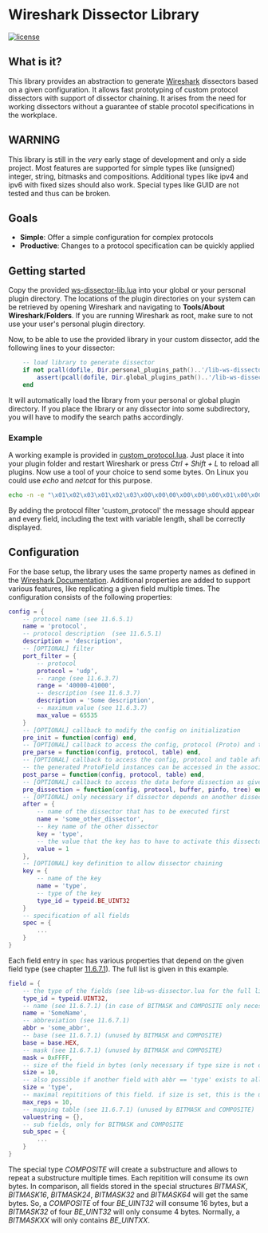 # Wireshark Dissector Library
[![license](https://img.shields.io/badge/license-MIT-blue.svg)](https://github.com/TumbleOwlee/ws-dissector-lib/blob/master/LICENSE)

## What is it?
This library provides an abstraction to generate [Wireshark](https://wireshark.com/) dissectors based on a given configuration. It allows fast prototyping of custom protocol dissectors with support of dissector chaining. It arises from the need for working dissectors without a guarantee of stable procotol specifications in the workplace.

## WARNING
This library is still in the *very* early stage of development and only a side project. Most features are supported for simple types like (unsigned) integer, string, bitmasks and compositions. Additional types like ipv4 and ipv6 with fixed sizes should also work. Special types like GUID are not tested and thus can be broken.

## Goals
* **Simple**: Offer a simple configuration for complex protocols
* **Productive**: Changes to a protocol specification can be quickly applied

## Getting started
Copy the provided [ws-dissector-lib.lua](https://github.com/TumbleOwlee/ws-dissector-lib/blob/master/lib-ws-dissector.lua) into your global or your personal plugin directory. The locations of the plugin directories on your system can be retrieved by opening Wireshark and navigating to **Tools/About Wireshark/Folders**. If you are running Wireshark as root, make sure to not use your user's personal plugin directory.

Now, to be able to use the provided library in your custom dissector, add the following lines to your dissector:
```lua
    -- load library to generate dissector
    if not pcall(dofile, Dir.personal_plugins_path()..'/lib-ws-dissector.lua') then
        assert(pcall(dofile, Dir.global_plugins_path()..'/lib-ws-dissector.lua'), "Could not load lib-ws-dissector.lua!")
    end
```
It will automatically load the library from your personal or global plugin directory. If you place the library or any dissector into some subdirectory, you will have to modify the search paths accordingly.

### Example
A working example is provided in [custom_protocol.lua](https://github.com/TumbleOwlee/ws-dissector-lib/blob/master/example/custom_protocol.lua). Just place it into your plugin folder and restart Wireshark or press *Ctrl + Shift + L* to reload all plugins. Now use a tool of your choice to send some bytes. On Linux you could use *echo* and *netcat* for this purpose.
```bash
echo -n -e "\x01\x02\x03\x01\x02\x03\x00\x00\00\x00\x00\x00\x01\x00\x0CHello World!" | netcat -u -p 40400 <IP> 40100
```
By adding the protocol filter 'custom_protocol' the message should appear and every field, including the text with variable length, shall be correctly displayed.

## Configuration
For the base setup, the library uses the same property names as defined in the [Wireshark Documentation](https://www.wireshark.org/docs/wsdg_html_chunked/index.html). Additional properties are added to support various features, like replicating a given field multiple times. The configuration consists of the following properties:
```lua
config = {
    -- protocol name (see 11.6.5.1) 
    name = 'protocol',
    -- protocol description  (see 11.6.5.1)
    description = 'description',
    -- [OPTIONAL] filter 
    port_filter = {
        -- protocol 
        protocol = 'udp',
        -- range (see 11.6.3.7)
        range = '40000-41000',
        -- description (see 11.6.3.7)
        description = 'Some description',
        -- maximum value (see 11.6.3.7)
        max_value = 65535
    }
    -- [OPTIONAL] callback to modify the config on initialization 
    pre_init = function(config) end,
    -- [OPTIONAL] callback to access the config, protocol (Proto) and table (DissectorTable)
    pre_parse = function(config, protocol, table) end,
    -- [OPTIONAL] callback to access the config, protocol and table after creation of all ProtoFields
    -- the generated ProtoField instances can be accessed in the associated item in the table 'proto_fields'
    post_parse = function(config, protocol, table) end,
    -- [OPTIONAL] callback to access the data before dissection as given by wireshark.
    pre_dissection = function(config, protocol, buffer, pinfo, tree) end,
    -- [OPTIONAL] only necessary if dissector depends on another dissector
    after = {
        -- name of the dissector that has to be executed first
        name = 'some_other_dissector',
        -- key name of the other dissector
        key = 'type',
        -- the value that the key has to have to activate this dissector
        value = 1
    },
    -- [OPTIONAL] key definition to allow dissector chaining
    key = {
        -- name of the key
        name = 'type',
        -- type of the key
        type_id = typeid.BE_UINT32
    }
    -- specification of all fields
    spec = {
        ...
    }
}
```
Each field entry in `spec` has various properties that depend on the given field type (see chapter [11.6.7.1](https://www.wireshark.org/docs/wsdg_html_chunked/lua_module_Proto.html#lua_class_ProtoField)). The full list is given in this example.
```lua
field = {
    -- the type of the fields (see lib-ws-dissector.lua for the full list)
    type_id = typeid.UINT32,
    -- name (see 11.6.7.1) (in case of BITMASK and COMPOSITE only necessary if subtree shall be created)
    name = 'SomeName',
    -- abbreviation (see 11.6.7.1)
    abbr = 'some_abbr',
    -- base (see 11.6.7.1) (unused by BITMASK and COMPOSITE)
    base = base.HEX,
    -- mask (see 11.6.7.1) (unused by BITMASK and COMPOSITE)
    mask = 0xFFFF,
    -- size of the field in bytes (only necessary if type size is not defined (ex. strings))
    size = 10,
    -- also possible if another field with abbr == 'type' exists to allow dynamic size on dissection
    size = 'type',
    -- maximal repititions of this field. if size is set, this is the upper bound
    max_reps = 10,
    -- mapping table (see 11.6.7.1) (unused by BITMASK and COMPOSITE)
    valuestring = {},
    -- sub fields, only for BITMASK and COMPOSITE
    sub_spec = {
        ...
    }
}
```
The special type *COMPOSITE* will create a substructure and allows to repeat a substructure multiple times. Each repitition will consume its own bytes. In comparison, all fields stored in the special structures *BITMASK*, *BITMASK16*, *BITMASK24*, *BITMASK32* and *BITMASK64* will get the same bytes. So, a *COMPOSITE* of four *BE_UINT32* will consume 16 bytes, but a *BITMASK32* of four *BE_UINT32* will only consume 4 bytes. Normally, a *BITMASKXX* will only contains *BE_UINTXX*.
